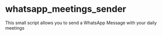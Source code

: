 # whatsapp_meetings_sender

This small script allows you to send a WhatsApp Message with your daily meetings
